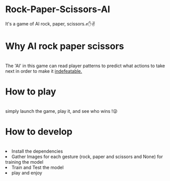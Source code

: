 # Rock-Paper-Scissors-AI
It's a game of AI rock, paper, scissors.✊✋✌
<br>
<h1>Why AI rock paper scissors</h1>
<br>
The 'AI' in this game can read player patterns to predict what actions to take next in order to make it <u> indefeatable. </u>
<br>
<h1>How to play</h1>
<br>
simply launch the game, play it, and see who wins !😜
<br>
<h1>How to develop</h1>
<br>
<li>Install the dependencies</li>
<li>Gather Images for each gesture (rock, paper and scissors and None) for training the model</li>
<li>Train and Test the model</li>
<li>play and enjoy</li> 

